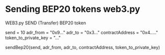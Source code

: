 # Sending BEP20 tokens web3.py
WEB3.py SEND (Transfer) BEP20 token


send = 10
adr_from = "0x9..."
adr_to =  "0x3..."
contractAddress = "0x4....."
token_to_private_key = "..."

sendBep20(send, adr_from, adr_to, contractAddress, token_to_private_key)
